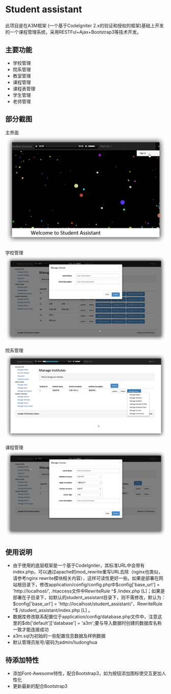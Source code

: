 # Student assistant
### 

此项目是在A3M框架 (一个基于CodeIgniter 2.x的验证和授权的框架)基础上开发的一个课程管理系统，采用RESTFul+Ajax+Bootstrap3等技术开发。

		
## 主要功能  

* 学校管理
* 院系管理
* 教室管理 
* 课程管理
* 课程表管理
* 学生管理
* 老师管理

## 部分截图

主界面
![](other_files/student_assistant_main.png)

学校管理
![](other_files/student_assistant_manage_school.png)

院系管理
![](other_files/student_assistant_manage_institute.png)

课程管理
![](other_files/student_assistant_manage_course.png)

## 使用说明

* 由于使用的底层框架是一个基于CodeIgniter，其标准URL中会带有index.php，可以通过apache的mod_rewrite重写URL去除（nginx也类似，请参考nginx rewrite模块相关内容），这样可读性更好一些。如果是部署在网站根目录下，修改application/config/config.php中$config['base_url'] = 'http://localhost/', .htaccess文件中RewriteRule ^$ /index.php [L]；如果是部署在子目录下，如默认的student_assistant目录下，则不需修改，默认为：$config['base_url'] = 'http://localhost/student_assistant/'、RewriteRule ^$ /student_assistant/index.php [L] 。
* 数据库修改联系配置位于application/config/database.php文件中，注意这里的$db['default']['database'] = 'a3m';要与导入数据时创建的数据库名称一致才能连接成功
* a3m.sql为初始的一些配置信息数据及样例数据
* 默认管理员账号/密码为admin/liudonghua

## 待添加特性

* 添加Font-Awesome特性，配合Bootstrap3，如为按钮添加图标使交互更加人性化
* 更新最新的配合Bootstrap3
